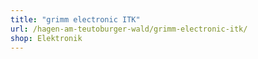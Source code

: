 ```yaml
---
title: "grimm electronic ITK"
url: /hagen-am-teutoburger-wald/grimm-electronic-itk/
shop: Elektronik
---
```

